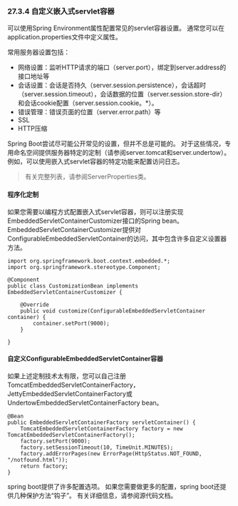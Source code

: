 ### 27.3.4 自定义嵌入式servlet容器

可以使用Spring Environment属性配置常见的servlet容器设置。 通常您可以在application.properties文件中定义属性。

常用服务器设置包括：

* 网络设置：监听HTTP请求的端口（server.port），绑定到server.address的接口地址等
* 会话设置：会话是否持久（server.session.persistence），会话超时（server.session.timeout），会话数据的位置（server.session.store-dir）和会话cookie配置（server.session.cookie。\*）。
* 错误管理：错误页面的位置（server.error.path）等
* SSL
* HTTP压缩

Spring Boot尝试尽可能公开常见的设置，但并不总是可能的。 对于这些情况，专用命名空间提供服务器特定的定制（请参阅server.tomcat和server.undertow）。 例如，可以使用嵌入式servlet容器的特定功能来配置访问日志。

> 有关完整列表，请参阅ServerProperties类。

#### 程序化定制

如果您需要以编程方式配置嵌入式servlet容器，则可以注册实现EmbeddedServletContainerCustomizer接口的Spring bean。 EmbeddedServletContainerCustomizer提供对ConfigurableEmbeddedServletContainer的访问，其中包含许多自定义设置器方法。

```
import org.springframework.boot.context.embedded.*;
import org.springframework.stereotype.Component;

@Component
public class CustomizationBean implements EmbeddedServletContainerCustomizer {

    @Override
    public void customize(ConfigurableEmbeddedServletContainer container) {
        container.setPort(9000);
    }

}
```

#### 自定义ConfigurableEmbeddedServletContainer容器

如果上述定制技术太有限，您可以自己注册TomcatEmbeddedServletContainerFactory，JettyEmbeddedServletContainerFactory或UndertowEmbeddedServletContainerFactory bean。

```
@Bean
public EmbeddedServletContainerFactory servletContainer() {
    TomcatEmbeddedServletContainerFactory factory = new TomcatEmbeddedServletContainerFactory();
    factory.setPort(9000);
    factory.setSessionTimeout(10, TimeUnit.MINUTES);
    factory.addErrorPages(new ErrorPage(HttpStatus.NOT_FOUND, "/notfound.html"));
    return factory;
}
```

spring boot提供了许多配置选项。 如果您需要做更多的配置，spring boot还提供几种保护方法“钩子”。 有关详细信息，请参阅源代码文档。

